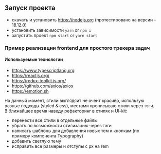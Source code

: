 ## Запуск проекта
- скачать и установить https://nodejs.org (протестировано на версии - 18.12.0)
- установить зависимости `yarn` or `npm i`
- запустить проект `npm start` or `yarn start`

### Пример реализации frontend для простого трекера задач

#### Используемые технологии
- https://www.typescriptlang.org
- https://reactjs.org/
- https://redux-toolkit.js.org/
- https://github.com/axios/axios
- https://emotion.sh

На данный момент, стили выглядяит не очент красиво, использую разные подходы (styled & css), местами прописываю стили через тэги. 
В ближайшее время наведу рефакторинг в стилях и UI-kit:
- перенести все стили в отдельные файлы
- убрать по возможности стилизацию через тэги
- написать шаблоны для добавления новых тем к кнопкам (по примеру компонента Typography)
- добавить светлую тему
- исправить все размеры и отступы с px на rem